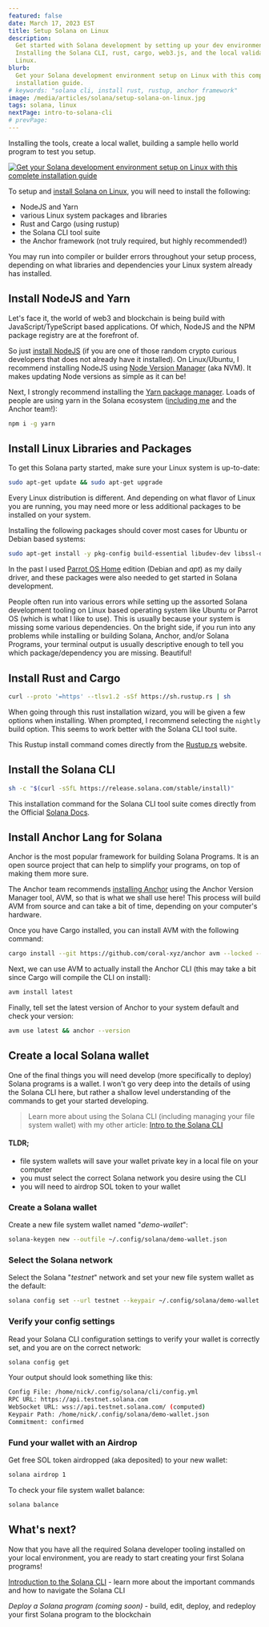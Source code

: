 ```yaml
---
featured: false
date: March 17, 2023 EST
title: Setup Solana on Linux
description:
  Get started with Solana development by setting up your dev environment.
  Installing the Solana CLI, rust, cargo, web3.js, and the local validator on
  Linux.
blurb:
  Get your Solana development environment setup on Linux with this complete
  installation guide.
# keywords: "solana cli, install rust, rustup, anchor framework"
image: /media/articles/solana/setup-solana-on-linux.jpg
tags: solana, linux
nextPage: intro-to-solana-cli
# prevPage:
---
```


Installing the tools, create a local wallet, building a sample hello world
program to test you setup.

[![Get your Solana development environment setup on Linux with this complete installation guide](public/media/articles/solana/setup-solana-on-linux.jpg)](./setup-solana-on-linux)

To setup and [install Solana on Linux](./setup-solana-on-linux), you will need
to install the following:

- NodeJS and Yarn
- various Linux system packages and libraries
- Rust and Cargo (using rustup)
- the Solana CLI tool suite
- the Anchor framework (not truly required, but highly recommended!)

<Callout type="warn">

You may run into compiler or builder errors throughout your setup process,
depending on what libraries and dependencies your Linux system already has
installed.

</Callout>

## Install NodeJS and Yarn

Let's face it, the world of web3 and blockchain is being build with
JavaScript/TypeScript based applications. Of which, NodeJS and the NPM package
registry are at the forefront of.

So just [install NodeJS](https://nodejs.org) (if you are one of those random
crypto curious developers that does not already have it installed). On
Linux/Ubuntu, I recommend installing NodeJS using
[Node Version Manager](https://github.com/nvm-sh/nvm) (aka NVM). It makes
updating Node versions as simple as it can be!

Next, I strongly recommend installing the
[Yarn package manager](https://www.npmjs.com/package/yarn). Loads of people are
using yarn in the Solana ecosystem
([including me](https://twitter.com/nickfrosty) and the Anchor team!):

```bash
npm i -g yarn
```

## Install Linux Libraries and Packages

To get this Solana party started, make sure your Linux system is up-to-date:

```bash
sudo apt-get update && sudo apt-get upgrade
```

Every Linux distribution is different. And depending on what flavor of Linux you
are running, you may need more or less additional packages to be installed on
your system.

Installing the following packages should cover most cases for Ubuntu or Debian
based systems:

```bash
sudo apt-get install -y pkg-config build-essential libudev-dev libssl-dev
```

<Callout>

In the past I used
[Parrot OS Home](https://parrotlinux.org/download/?version=home) edition (Debian
and _apt_) as my daily driver, and these packages were also needed to get
started in Solana development.

</Callout>

People often run into various errors while setting up the assorted Solana
development tooling on Linux based operating system like Ubuntu or Parrot OS
(which is what I like to use). This is usually because your system is missing
some various dependencies. On the bright side, if you run into any problems
while installing or building Solana, Anchor, and/or Solana Programs, your
terminal output is usually descriptive enough to tell you which
package/dependency you are missing. Beautiful!

## Install Rust and Cargo

```bash
curl --proto '=https' --tlsv1.2 -sSf https://sh.rustup.rs | sh
```

When going through this rust installation wizard, you will be given a few
options when installing. When prompted, I recommend selecting the `nightly`
build option. This seems to work better with the Solana CLI tool suite.

<Callout>

This Rustup install command comes directly from the
[Rustup.rs](https://rustup.rs/) website.

</Callout>

## Install the Solana CLI

```bash
sh -c "$(curl -sSfL https://release.solana.com/stable/install)"
```

<Callout>

This installation command for the Solana CLI tool suite comes directly from the
Official
[Solana Docs](https://docs.solana.com/cli/install-solana-cli-tools#use-solanas-install-tool).

</Callout>

## Install Anchor Lang for Solana

Anchor is the most popular framework for building Solana Programs. It is an open
source project that can help to simplify your programs, on top of making them
more sure.

<Callout>

The Anchor team recommends
[installing Anchor](https://www.anchor-lang.com/docs/installation) using the
Anchor Version Manager tool, AVM, so that is what we shall use here! This
process will build AVM from source and can take a bit of time, depending on your
computer's hardware.

</Callout>

Once you have Cargo installed, you can install AVM with the following command:

```bash
cargo install --git https://github.com/coral-xyz/anchor avm --locked --force
```

Next, we can use AVM to actually install the Anchor CLI (this may take a bit
since Cargo will compile the CLI on install):

```bash
avm install latest
```

Finally, tell set the latest version of Anchor to your system default and check
your version:

```bash
avm use latest && anchor --version
```

## Create a local Solana wallet

One of the final things you will need develop (more specifically to deploy)
Solana programs is a wallet. I won't go very deep into the details of using the
Solana CLI here, but rather a shallow level understanding of the commands to get
your started developing.

> Learn more about using the Solana CLI (including managing your file system
> wallet) with my other article:
> [Intro to the Solana CLI](./intro-to-solana-cli)

#### TLDR;

- file system wallets will save your wallet private key in a local file on your
  computer
- you must select the correct Solana network you desire using the CLI
- you will need to airdrop SOL token to your wallet

### Create a Solana wallet

Create a new file system wallet named "_demo-wallet_":

```bash
solana-keygen new --outfile ~/.config/solana/demo-wallet.json
```

### Select the Solana network

Select the Solana "_testnet_" network and set your new file system wallet as the
default:

```bash
solana config set --url testnet --keypair ~/.config/solana/demo-wallet.json
```

### Verify your config settings

Read your Solana CLI configuration settings to verify your wallet is correctly
set, and you are on the correct network:

```bash
solana config get
```

Your output should look something like this:

```bash
Config File: /home/nick/.config/solana/cli/config.yml
RPC URL: https://api.testnet.solana.com
WebSocket URL: wss://api.testnet.solana.com/ (computed)
Keypair Path: /home/nick/.config/solana/demo-wallet.json
Commitment: confirmed
```

### Fund your wallet with an Airdrop

Get free SOL token airdropped (aka deposited) to your new wallet:

```bash
solana airdrop 1
```

To check your file system wallet balance:

```bash
solana balance
```

## What's next?

Now that you have all the required Solana developer tooling installed on your
local environment, you are ready to start creating your first Solana programs!

[Introduction to the Solana CLI](./intro-to-solana-cli) - learn more about the
important commands and how to navigate the Solana CLI

_Deploy a Solana program (coming soon)_ - build, edit, deploy, and redeploy your
first Solana program to the blockchain
